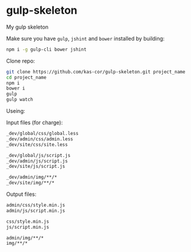 gulp-skeleton
=============

My gulp skeleton

Make sure you have `gulp`, `jshint` and `bower` installed by building:
```bash
npm i -g gulp-cli bower jshint
```

Clone repo:
```bash
git clone https://github.com/kas-cor/gulp-skeleton.git project_name
cd project_name
npm i
bower i
gulp
gulp watch
```

Useing:

Input files (for charge):
```bash
_dev/global/css/global.less
_dev/admin/css/admin.less
_dev/site/css/site.less

_dev/global/js/script.js
_dev/admin/js/script.js
_dev/site/js/script.js

_dev/admin/img/**/*
_dev/site/img/**/*
```

Output files:
```bash
admin/css/style.min.js
admin/js/script.min.js

css/style.min.js
js/script.min.js

admin/img/**/*
img/**/*
```
